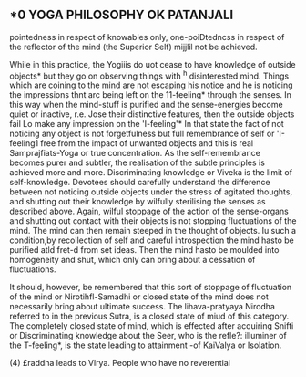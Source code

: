 ## **\*0** YOGA PHILOSOPHY OK **PATANJALI**

pointedness in respect of knowables only, one-poiDtedncss in respect of the reflector of the mind (the Superior Self) mijjlil not be achieved.

While in this practice, the Yogiiis do uot cease to have knowledge of outside objects\* but they go on observing things with <sup>h</sup> disinterested mind. Things which are coining to the mind are not escaping his notice and he is noticing the impressions thnt arc being left on the 11-feeling\* through the senses. In this way when the mind-stuff is purified and the sense-energies become quiet or inactive, r.e. Jose their distinctive features, then the outside objects fail Lo make any impression on the 'I-feeling'\* In that state the fact of not noticing any object is not forgetfulness but full remembrance of self or 'I-feeling1 free from the impact of unwanted objects and this is real Samprajfiats-Yoga or true concentration. As the self-remembrance becomes purer and subtler, the realisation of the subtle principles is achieved more and more. Discriminating knowledge or Viveka is the limit of self-knowledge. Devotees should carefully understand the difference between not noticing outside objects under the stress of agitated thoughts, and shutting out their knowledge by wilfully sterilising the senses as described above. Again, wilful stoppage of the action of the sense-organs and shutting out contact with their objects is not stopping fluctuations of the mind. The mind can then remain steeped in the thought of objects. Iu such a condition,by recollection of self and careful introspection the mind hasto be purified atld fret-d from set ideas. Then the mind hasto be moulded into homogeneity and shut, which only can bring about a cessation of fluctuations.

It should, however, be remembered that this sort of stoppage of fluctuation of the mind or Nirotihfl-Samadhi or closed state of the mind does not necessarily bring about ultimate success. The lihava-pratyaya Nirodha referred to in the previous Sutra, is a closed state of miud of this category. The completely closed state of mind, which is effected after acquiring Snifti or Discriminating knowledge about the Seer, who is the refle?: illuminer of the T-feeling\*, is the state leading to attainment -of KaiValya or Isolation.

(4) £raddha leads to Vlrya. People who have no reverential